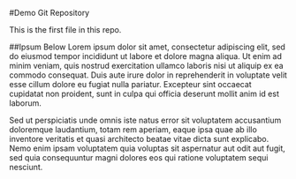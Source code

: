 #Demo Git Repository

This is the first file in this repo.

##Ipsum Below
Lorem ipsum dolor sit amet, consectetur adipiscing elit, sed do eiusmod tempor
 incididunt ut labore et dolore magna aliqua. Ut enim ad minim veniam, quis
 nostrud exercitation ullamco laboris nisi ut aliquip ex ea commodo consequat.
Duis aute irure dolor in reprehenderit in voluptate velit esse cillum dolore eu
 fugiat nulla pariatur. Excepteur sint occaecat cupidatat non proident, sunt in
 culpa qui officia deserunt mollit anim id est laborum.

Sed ut perspiciatis unde omnis iste natus error sit voluptatem accusantium
 doloremque laudantium, totam rem aperiam, eaque ipsa quae ab illo inventore
 veritatis et quasi architecto beatae vitae dicta sunt explicabo.
Nemo enim ipsam voluptatem quia voluptas sit aspernatur aut odit aut fugit,
 sed quia consequuntur magni dolores eos qui ratione voluptatem sequi nesciunt.
